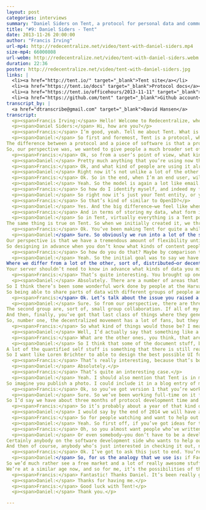 ```yaml
---
layout: post
categories: interviews
summary: "Daniel Siders on Tent, a protocol for personal data and communications. How can decentralized standards replace centralized ones like HTTP?"
title: "#9: Daniel Siders - Tent"
date: 2013-11-26 20:00:00
author: "Francis Irving"
url-mp4: http://redecentralize.net/video/tent-with-daniel-siders.mp4
size-mp4: 66000808
url-webm: http://redecentralize.net/video/tent-with-daniel-siders.webm
duration: 22:36
poster: http://redecentralize.net/video/tent-with-daniel-siders.jpg
links: |
  <li><a href="http://tent.io/" target="_blank">Tent site</a></li>
  <li><a href="https://tent.io/docs" target="_blank">Protocol docs</a></li>
  <li><a href="https://tent.io/officehours/2013-11-11" target="_blank">Office hours &ndash; Nov 2013</a></li>
  <li><a href="https://github.com/tent" target="_blank">Github account</a></li>
transcript_by: |
  <a href="dtranscribe@gmail.com" target="_blank">David Hansen</a>
transcript: 
  <p><span>Francis Irving:</span> Hello! Welcome to Redecentralize, where today we’re interviewing Daniel Siders, who’s one of the founder-architects of the Tent protocol. Hello Daniel.</p>
  <p><span>Daniel Siders:</span> Hi, how are you?</p>
  <p><span>Francis:</span> I’m good, yeah. Tell me about Tent. What is it? What does it do? Who’s it aimed at?</p>
  <p><span>Daniel:</span> So first and foremost, Tent is a protocol, which separates it quite a bit from a lot of the other projects that are out there. It’s not a piece of software. It’s not an application. So it behaves a lot more like email or the web, traditionally. Email is powered by a number of different protocols like IMAP and SMTP. The web is more commonly known as being powered by HTTP.
The difference between a protocol and a piece of software is that a protocol is basically just a single human-readable document. It’s a piece of paper that tells other software developers how they could write a new piece of software that communicates using that protocol. So that’s why Google can wake up one morning and decide they want to create a brand new browser called Chrome, and it’s going to play really well with all of the existing web pages that are out there, and the servers.
So, our perspective was, we wanted to give people a much broader set of options rather than just say, “Here’s an application or piece of software. Either you like it and you use it, or you don’t.” Tent gives software developers the option to create a plethora of different kinds of applications.</p>
  <p><span>Francis:</span> Ok, so from a user’s point of view, what kind of applications would they be?</p>
  <p><span>Daniel:</span> Pretty much anything that you’re using now that revolves around personal data. So it could be something—and I guess communications is the other huge side of it—so, everything from Twitter to Dropbox to Google Docs are the kinds of applications that could be powered by Tent in the future. Basically, Tent gives you personally a single server where all of your data lives, not unlike having an email server, and then secondarily, any variety of applications. So you have applications that create data, store it on the server, and then your Tent server and mine would exchange posts and talk to each other. Those posts could be something like a short microblogging message, like a tweet, or it could be something like the operational transform data that makes up a Google Documents post, that is basically a real-time collaborative document editor.</p>
  <p><span>Francis:</span> Ok, and what kind of people are using it already, for what kind of applications?</p>
  <p><span>Daniel:</span> Right now it’s not unlike a lot of the other distributed social communities that are out there. So it’s been pretty popular with early adopters who want to really get their hands dirty with the nitty-gritty of the protocol. But in general we’ve been working on it for about a year, and the idea is, until we hit 1.0 the API won’t be set in stone. So we’re discouraging people from developing a lot of production-ready applications because we don’t want them to have to go back and rewrite things when there’s a breaking change in the protocol.</p>
  <p><span>Francis:</span> Ok. So in the end, when I’m an end user, will I maybe have my own Tent server or use one that’s hosted for me by an ISP or something?</p>
  <p><span>Daniel:</span> Yeah. So the model is again a lot like email. So probably your ISP or maybe your mobile phone provider might be one company that’s offering you Tent services. I probably have an email account right now with my home ISP, although I’ve never checked it. Similarly, there will probably be free Tent providers who are ad-supported, like Gmail or Yahoo! are today. There will also be paid ones, like say FastMail or Lavabit, that are offering additional security or privacy on top of it. And of course, like any decentralized protocol, anybody could choose to host their own Tent server at home, although we expect to see an ecosystem that looks a lot like email does today, with 90% of users spread across a small number of commercial providers which are mostly free; a long tail of institutions, like universities and corporations that, for security or privacy or economic reasons want to manage their own infrastructure; and then a handful of individual users who, for fun, as a hobby, or for privacy/security or just technical reasons want to host their own Tent server—that of course is always a possibility.</p>
  <p><span>Francis:</span> So how do I identify myself, and indeed my friends or people I want to communicate with?</p>
  <p><span>Daniel:</span> So right now it’s just your Tent entity, or your Tent address—is basically a URL. So the idea was essentially like, I might have danielsiders.com as my personal website and I’m just going to use that as my Tent ID. So if you’re handing out the business card that you’ve got, it’s the same URL probably that you already control and publish.</p>
  <p><span>Francis:</span> So that’s kind of similar to OpenID?</p>
  <p><span>Daniel:</span> Yes. And the big difference—we feel like when OpenID was first promoted there were a number of problems that led to it not being widely adopted. But in particular, using the entity—the URL—didn’t work out as well for them because personal domains hadn’t been widely adopted. If you look today you see a lot of things like the flavors.me and almost everybody I run into in the industry has a personal domain, and we’re much more used to that. You see it on Twitter bios. Whereas a few years ago that wasn’t really as widely spread. So that’s come into the common parlance much more.</p>
  <p><span>Francis:</span> And in terms of storing my data, what form is that kept in? Because it strikes me as noticeably different from say, email, as an email server just stores email, whereas here you’re storing all kinds of data, potentially.</p>
  <p><span>Daniel:</span> So in Tent, virtually everything is a Tent post, which is most directly similar to a desktop file system. So, where you’re looking at posts on Tent would be like files on your computer. And there are post types just like there are file types. And just like on the desktop, any developer can create a new post type. So you start off with a few that, kind of, ship with the operating system, like just .txt files, but then maybe someone comes out with a great document editor that’s, you know, .doc files, and then Photoshop comes along and there’s .psd.
The same thing is true on Tent. So when we initially created it, we threw a few kinds of post types out into the wild for things like microblogging and photo sharing. But when somebody comes along and says, “I want to do cloud-backed file sync with Tent,” they’re going to create a whole new set of post types. From your Tent server’s perspective a post is a post, just like your desktop says a file is a file. OS X or Windows doesn’t need to know so much how to read those files as what applications want to read them, so that when you say I want to open this post, it sends it to the right application. The same model is true for Tent.</p>
  <p><span>Francis:</span> Ok. You’ve been making Tent for quite a while now. Can you tell me what—most technically, what’s been the most interesting thing about making a protocol like this.</p>
  <p><span>Daniel:</span> Sure. So obviously we run into a lot of the same challenges that some of the folks at, for example, like Diaspora have dealt with, with just any of the decentralization problems, so that one question is: how granular do you want to be? The other is, obviously—the big one for all of us is around adoption. But on the technical side, a protocol versus software is really different.
Our perspective is that we have a tremendous amount of flexibility until we reach 1.0, but once we release Tent 1.0 we want to be hands-off and let it sit there for maybe as much as decade, not unlike HTTP. You want that to be done and really solid, and certainly not have any breaking changes for a long time.
So designing in advance when you don’t know what kinds of content people want to store, how they’ll want to share it, that’s a big challenge. And doing it from the perspective of, it’s not a single model with a piece of software that we control and we can just push an update of oh, you know, gosh, we decided to change everything. We don’t have that flexibility. So once we hit 1.0, that protocol document, that specification, is set in stone, and we really have to make sure that we’ve imagined as many classes of possibilities as we can early on.</p>
  <p><span>Francis:</span> So how do you do that? Maybe by comparison to HTTP and things that did or didn’t change in that, or that aren’t used in that.</p>
  <p><span>Daniel:</span> Yeah. So the initial goal was to say we have to look at this from the perspective of being content agnostic. A lot of—and I should say, Tent is not necessarily social in nature. We originally had things like microblogging in mind for Tent, but the idea quickly expanded to include things like Dropbox, and even a lot of enterprise possibilities.
Where we differ from a lot of the other, sort of, distributed—or decentralized—social groups is that we didn’t say we can imagine all the forms of content that exist: there are blogs, and there are microblogs, and there are photos, and there are comments. The reality is open source has done an ok job of cloning a lot of the existing commercial applications, but you want to leapfrog Google and Facebook and Twitter. You want to say, “What can’t they conceive of right now?” Because that’s what we’re going to be using five, ten, fifteen years down the line. And from our perspective, we’ve got to be able to handle that. So basically by saying Tent should be agnostic to content.
Your server shouldn’t need to know in advance what kinds of data you might want to store, whether that’s something like quantified self—here’s every 15 minutes my blood pressure, or whether that’s something like a microblog that we’re very familiar with at this point, or something like a hologram. I mean, who knows what we’re going to want to be sharing. But we say applications want to create arbitrary data, which, in terms of structuring it, we said the posts themselves are JSON, which is a really nice, very common, very accessible structured data format, and they have the option of adding binary attachments, so anything that’s actually a file that you’re uploading would be an attachment, and then the metadata for that file would be in a post, for example. And that combination gives us a tremendous amount of flexibility.</p>
  <p><span>Francis:</span> That’s quite interesting. You brought up one of the reasons people often say they’re doing this decentralization stuff, is because of possibilities. That we’re not really using networks in ways that—to their full possibilities at the moment. We’re quite constrained by the web and by the solutions we’re using. So can you see particular things that things like Tent letting people experiment more with different content types of. . . ?</p>
  <p><span>Daniel:</span> Absolutely. There are a number of areas that we’re particularly interested in, but from a broader perspective, Facebook has positioned themselves on a corporate level as being the social utility, sort of like the electric company. And I think we all recognize, whether we like or dislike the centralized providers of this, that there is a necessity to have a utility, something that is broadly accessible to all of your applications. That’s the communications layer and the social graph layer. Once you have that accessible anywhere with an agnostic set of data formats, you can do some really interesting things.
So I think there’s been some wonderful work done by people at the Harvard Berkman Center, and especially Doc Searls, around the idea of intent casts, which we’re really excited in. There’s a tremendous amount to be done in the area of exchanging bounding boxes or high frequency social transactions. Applications like Loopt, which was one of the first location-based applications pre-smartphone—was really neat. It would tell you if you and I are friends and we both happen to be in Paris at the same time. If we’re within a mile of each other it’ll send us a both a message. That’s really neat, but it’s incredibly problematic from the perspective of, I have to always share my location with the good people at Loopt. Doing something like that in a decentralized ecosystem is challenging, but entirely possible.
So being able to share parts of data with different groups of people and have two-way negotiation gets very interesting. And so, high-frequency programmatic data exchanged. So rather than me saying I’m checking in now, having my location persistently go back to my Tent server, and then my Tent server and yours are exchanging information at high speed, only a small percentage of which actually surfaces in an application that you or I would use.</p>
  <p><span>Francis:</span> Ok. Let’s talk about the issue you raised a bit earlier, which is the big one for all of these projects, which is: how do you plan to get there in terms of adoption?</p>
  <p><span>Daniel:</span> Sure. So from our perspective, there are three classes of applications. Group one you use only alone. It wouldn’t matter if you were the only user of it in the entire world, you’d still be getting the same level of value out of it. So if I play Tetris on my computer, I don’t care if I’m the only Tetris player in the world, I’m still having fun.
The second group are, sort of, small group collaboration. If all of my family members, or all of my classmates, or all of my friends, or all of my coworkers were on it; we’re good, because it’s just about the internal sharing—sharing private family photos or communicating with a small group of people, collaborating around certain files. It doesn’t matter so long as all of us are able to use it. It doesn’t matter if there is one other user, a million, a billion others.
And then, finally, you’ve got that last class of things where they generate tremendous amounts of value proportionate to the number of global users. Most of the “social lab” as we’re familiar with it today falls into that last category. That—as far as we’re concerned, it would be amazing if we ever get to a space where Tent is that, has permeated that much space, but we can’t assume that we’ll ever reach there.
So, number one, the decentralized movement has a lot of fans, but they’re generally people who they’re the only one in their real-life social network who is a fan. So we want to give them a lot of things they can start using today, that it doesn’t matter if anyone else in the world uses. And then from there. . .</p>
  <p><span>Francis:</span> So what kind of things would those be? I mean, the obvious one that strikes me is storing my documents and backing them up because often there’s. . .</p>
  <p><span>Daniel:</span> Well, I’d actually say that something like a cloud-backed file sync, something like a Dropbox or a SkyDrive or an iCloud, actually falls more into that second group, but certainly it does cross the boundaries. So a service like Dropbox is incredibly useful for me alone, but has a ton of added value when my friends, family, coworkers start using it. So then like Backblaze is more really just me, but absolutely that’s something that we’ve been working on, and we’ve had a few alpha releases around that space.</p>
  <p><span>Francis:</span> What are the other ones, you think, that are useful just for one person?</p>
  <p><span>Daniel:</span> So I think that some of the document stuff, but there’s an interesting set of publishing—so blogging, for example, being able to use Tent as sort of your CMS and then render some of that out as a website, as an RSS, but also publish through Tent. So a lot of the things that we do that are universally consumed but are more like, you create a poster, almost, when you publish a website, whereas the data itself needs to be stored somewhere where you have all of your drafts and all of your old comments and your style set—that could live in Tent really well.
A lot of the quantified self stuff is something that there is still really a lot of early adoption around and hasn’t standardized. So I’d love to see a world where all the sensors—like a pedometer or something—that’s syncing back to my Tent server rather than to a proprietary API like Fitbit or Withings, which would open up that space a lot, because right now one of the biggest challenges is, you’ve got the service provider, the UI designer, and the people who are making the hardware all one company. It’s possible to be really good at one of those things, but nobody, even the Jawbones, the Nike, have really nailed all three of those.
So I want like Loren Brichter to able to design the best possible UI for me to visualize my fitness stuff, and I want somebody who’s really good at infrastructure to be providing my Tent server, and I want people who are really good at embedded electronics to be able to make all sorts of different actual devices including a lot of people who just want to hack together some electronics on their own. Currently none of that is really accessible, so if Tent were to provide a single sort of set of APIs to allow everybody from the application developers to the service providers to the device creators to all play together from day one.</p>
  <p><span>Francis:</span> That’s really interesting, because that’s both quite sensitive data and it’s also data where you often want to correlate data from different sources, potentially, to understand. . .</p>
  <p><span>Daniel:</span> Absolutely.</p>
  <p><span>Francis:</span> That’s quite an interesting case.</p>
  <p><span>Daniel:</span> Yeah. I should also mention that Tent is in many ways, although certainly not entirely, modeled off of Ted Nelson’s Xanadu, and so we adopt a lot of their ideas around how deep linking between content should work. So once you start getting a lot of information in Tent, being able to remix other people’s information becomes very interesting.
So imagine you publish a photo. I could include it in a blog entry of mine without worrying about what your content license is, because all I’m really doing is providing a link to that photo, and then my reader’s applications are then going to load that content from you if you’ve made it available to them. But you might choose not to. You might choose to start charging them for it later on. There’s a tremendous amount of flexibility in how that content is shared and reused.</p>
  <p><span>Francis:</span> Ok, so you’ve got version 1 that you’re working towards. What’s the timescale for that?</p>
  <p><span>Daniel:</span> Sure. So we’ve been working full-time on it for just a little over a year now. We announced it the end of August or September last year. We’re at—0.4 will be coming out in the next month or so, which is about 60% of the way to 1.0. There’s one more major release after that and then it’s mostly cleanup. Our development process has always been built around application-driven development. We don’t like to make this an entirely academic process. So what we might think in general about what kinds of rules ought to govern the creation of the protocol, we tend to step back and not actually implement anything critical until we or someone else are working on an application that can actually make use of those new features. Otherwise we risk designing something that made a lot of sense intellectually, but very little sense practically.
So I’d say we have about three months of protocol development time and then maybe another couple of months to implement some of that in the reference servers. But we’ll hold off on rolling a lot of that out until there are applications and developers who are making use of them, because otherwise it’s sort of a risky decision to publish something that might need to change later because you conceived of it improperly.</p>
  <p><span>Francis:</span> So it’s probably about a year of that kind of development until it’s stable.</p>
  <p><span>Daniel:</span> I would say by the end of 2014 we will have a very strong 0.9 or have published 1.0. I would say that we’re at a point where there are few breaking changes that are expected. It’s mostly feature addition. So a lot of the more basic applications, everything that needs to be there is there. It’s mostly the more advanced, like internal content search—and the big one we’re holding off on right now is the optimizations between large commercial servers. So say you’re running a Tent hosting company and so am I, and we each have a million users, we obviously want to optimize the amount of traffic that goes between us. So I mean, if email is never done particularly well except on a certain ad hoc, provider-by-provider basis—whereas we have the opportunity to bake that into the protocol this time. But again, we want to wait until there are enough users, enough hosts, enough traffic to make those kinds of decisions.</p>
  <p><span>Francis:</span> So for people watching and want to help out in that next six months’ period, what’s the best way they can get involved and help make this happen?</p>
  <p><span>Daniel:</span> Yeah. So first off, if you’ve got ideas for the kinds of applications that you’d love to see built on generic social APIs, now’s the time to speak up on a mailing list, an IRC, or, best of all would be using Tent—to say, “Hey,” either “Make sure that this kind of sharing would be supported,” or “How would an application of this type work using Tent?” Because the more actual use cases we have in mind, the more likely it is that we will really hit the nail on the head with that generic model.</p>
  <p><span>Francis:</span> Oh, so you almost want people who’ve written particularly interesting applications before and then know about them.</p>
  <p><span>Daniel:</span> Or even somebody—you don’t have to be a developer, but even like “I want to be able to do X with my family, with my friends, in my workplace.” We certainly haven’t thought of all the types of sharing that happen. Obviously we’re coming at this from the perspective of our own experience, and so people with other experiences—some of the most interesting feedback has been from people with certain sets of sensory disabilities or people who have very, very different lifestyles than we do, because we can often presume other people think the way we do when that’s not the case. So just people from a variety of backgrounds, that level of diversity is always helpful.
Certainly anybody on the software development side who wants to help out with reference implementation or make their own Tent apps are always welcome, although we do put a warning label on saying “Everything is subject to change,” so this is not the time to make, you know, the next huge, world-taking-over app with Tent because the rug might get pulled out from under you in the short term.
And then of course, anybody who’s just interested in checking it out, now is a great time to stop by, whether you want to help with things like documentation and tutorials, or whether you just want to be involved in the conversation.</p>
  <p><span>Francis:</span> Ok. I’ve got to ask this just to end. You’re obviously putting lots of energy into this. You’re very—I loved watching your “Office Hours” videos, it’s like lots of action there. What’s motivating you? What’s keeping you going?</p>
  <p><span>Daniel:</span> So, for us the analogy that we use is: if Facebook or Twitter or Dropbox has a strong parallel to AOL or CompuServe back in the day—the dial-in ISPs, then Tent should be playing the role the World Wide Web did. And so there’s a tremendous amount of value, if you’re one of these big centralized companies, in keeping stuff locked up in a silo. But would you rather own 100% of a small marketplace or 2% of a giant marketplace? So the number of things that we do on the web today that would never have been possible if AOL had remained dominant and the web had never emerged. It would just be really, really boring comparatively.
So we’d much rather see a free market and a lot of really awesome stuff happening. So I have—I think we (all the Tent team) have a list of these personal applications, we’ve always wanted something that did X, or Y, or Z, and that’s great, but it’s really the stuff that we can’t imagine, the stuff that in 1992, 1995, you’ve been thinking about, gosh, if only there was a more open ecosystem. I mean that’s—we’ve had quite a few decades at this point of open development on the web that’s produced things that couldn’t have been imagined when the web started, let alone when we were just on these proprietary systems.
We’re at a similar age now, and so for me, it’s the possibilities of things we haven’t anticipated yet that will be enabled with this very generic framework for sharing.</p>
  <p><span>Francis:</span> Fantastic! Thanks Daniel. It’s been really good talking to you.</p>
  <p><span>Daniel:</span> Thanks for having me.</p>
  <p><span>Francis:</span> Good luck with Tent!</p>
  <p><span>Daniel:</span> Thank you.</p>

---
```

